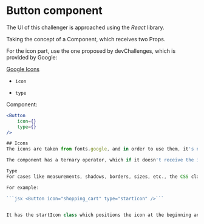 # Button component

The UI of this challenger is approached using the *React* library.

Taking the concept of a Component, which receives two Props.

For the icon part, use the one proposed by devChallenges, which is provided by Google:

[Google Icons](https://fonts.google.com/icons?hl=en)

- `icon`

- `type`

Component:

```jsx
<Button 
    icon={}  
    type={}
/>

## Icons
The icons are taken from fonts.google, and in order to use them, it's necessary to have a <span> where the icon is intended to be rendered with the className='material-symbols-rounded', and its children are the icon to be rendered.

The component has a ternary operator, which if it doesn't receive the icon reference, the <span> isn't rendered, otherwise, it is.

Type
For cases like measurements, shadows, borders, sizes, etc., the CSS classes are used that are sent as props.

For example:

```jsx <Button icon="shopping_cart" type="startIcon" />```


It has the startIcon class which positions the icon at the beginning and the text afterward. In the icon part, it takes the typical shopping cart icon in this case.
